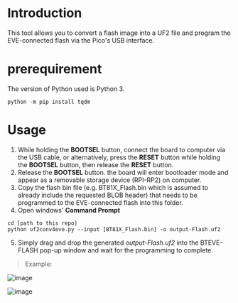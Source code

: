 # Introduction
This tool allows you to convert a flash image into a UF2 file and program the EVE-connected flash via the Pico's USB interface.

# prerequirement
The version of Python used is Python 3.
```
python -m pip install tqdm
```

# Usage
1. While holding the **BOOTSEL** button, connect the board to computer via the USB cable, or alternatively, press the **RESET** button while holding the **BOOTSEL** button, then release the **RESET** button.
2. Release the **BOOTSEL** button. the board will enter bootloader mode and appear as a removable storage device (RPI-RP2) on computer.
3. Copy the flash bin file (e.g. BT81X_Flash.bin which is assumed to already include the requested BLOB header) that needs to be programmed to the EVE-connected flash into this folder.
4. Open windows' **Command Prompt**
```
cd [path to this repo]
python uf2conv4eve.py --input [BT81X_Flash.bin] -o output-Flash.uf2
```
5. Simply drag and drop the generated *output-Flash.uf2* into the BTEVE-FLASH pop-up window and wait for the programming to complete.

> Example:

![image](https://github.com/user-attachments/assets/b0c65698-ff87-4500-85cb-2a3a1fc3b902)

![image](https://github.com/user-attachments/assets/452c394e-b7b5-4d47-bdef-1f6570487829)


